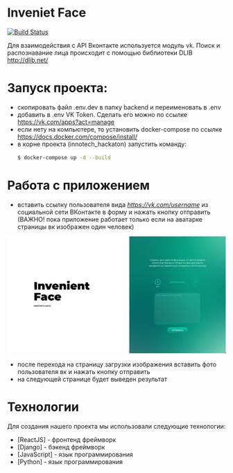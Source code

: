 # Inveniet Face

[![Build Status](https://travis-ci.org/joemccann/dillinger.svg?branch=master)](https://travis-ci.org/joemccann/dillinger)

Для взаимодействия с API Вконтакте используется модуль vk. 
Поиск и распознавание лица происходит с помощью библиотеки DLIB http://dlib.net/

# Запуск проекта:

  - скопировать файл .env.dev в папку backend и переименовать в .env
  - добавить в .env VK Token. Сделать его можно по ссылке https://vk.com/apps?act=manage
  - если нету на компьютере, то установить docker-compose по ссылке https://docs.docker.com/compose/install/
  - в корне проекта (innotech_hackaton) запустить команду: 
    ```sh
    $ docker-compose up -d --build
    ```


# Работа с приложением
  - вставить ссылку пользователя вида *https://vk.com/username* из социальной сети ВКонтакте в форму и нажать кнопку отправить (ВАЖНО! пока приложение работает только если на аватарке страницы вк изображен один человек)
  
  ![GitHub Logo](img1.jpg)
  - после перехода на страницу загрузки изображения вставить фото пользователя вк и нажать кнопку отправить
  - на следующей странице будет выведен результат

# Технологии

Для создания нашего проекта мы использовали следующие технологии:

* [ReactJS] - фронтенд фреймворк
* [Django] - бэкенд фреймворк
* [JavaScript] - язык программирования
* [Python] - язык программирования

